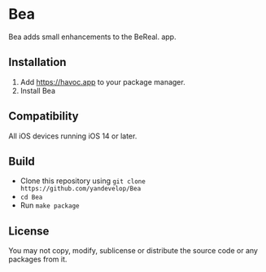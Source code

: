 # Bea
  Bea adds small enhancements to the BeReal. app.

## Installation
  1. Add https://havoc.app to your package manager.
  2. Install Bea

## Compatibility
All iOS devices running iOS 14 or later.

## Build
  - Clone this repository using `git clone https://github.com/yandevelop/Bea`
  - `cd Bea`
  - Run `make package`

## License
You may not copy, modify, sublicense or distribute the source code or any packages from it.

